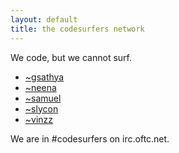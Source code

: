 ```yaml
---
layout: default
title: the codesurfers network
---
```


We code, but we cannot surf.

* [~gsathya](http://www.codesurfers.net/~gsathya)
* [~neena](http://www.codesurfers.net/~neena)
* [~samuel](http://www.codesurfers.net/~samuel)
* [~slycon](http://www.codesurfers.net/~slycon)
* [~vinzz](http://www.codesurfers.net/~vinzz)

We are in #codesurfers on irc.oftc.net.
